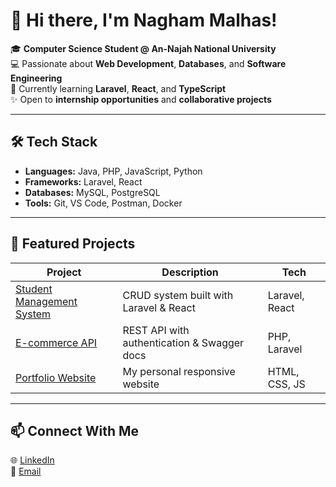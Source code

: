 # 👋 Hi there, I'm Nagham Malhas!

🎓 **Computer Science Student @ An-Najah National University**  
💻 Passionate about **Web Development**, **Databases**, and **Software Engineering**  
🚀 Currently learning **Laravel**, **React**, and **TypeScript**  
✨ Open to **internship opportunities** and **collaborative projects**

---

## 🛠️ Tech Stack
- **Languages:** Java, PHP, JavaScript, Python  
- **Frameworks:** Laravel, React  
- **Databases:** MySQL, PostgreSQL  
- **Tools:** Git, VS Code, Postman, Docker  

---

## 🌟 Featured Projects
| Project | Description | Tech |
|----------|--------------|------|
| [Student Management System](#) | CRUD system built with Laravel & React | Laravel, React |
| [E-commerce API](#) | REST API with authentication & Swagger docs | PHP, Laravel |
| [Portfolio Website](#) | My personal responsive website | HTML, CSS, JS |

---

## 📫 Connect With Me
🌐 [LinkedIn](https://www.linkedin.com/in/nagham-malhas/)  
📧 [Email](mailto:s12326628@stu.najah.edu)
